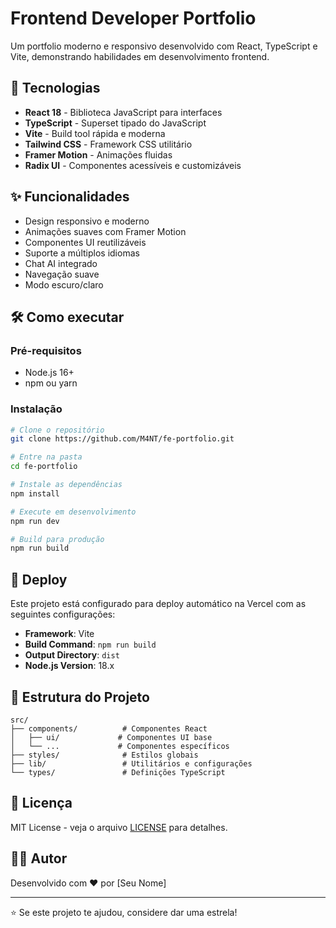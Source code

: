 # Frontend Developer Portfolio

Um portfolio moderno e responsivo desenvolvido com React, TypeScript e Vite, demonstrando habilidades em desenvolvimento frontend.

## 🚀 Tecnologias

- **React 18** - Biblioteca JavaScript para interfaces
- **TypeScript** - Superset tipado do JavaScript
- **Vite** - Build tool rápida e moderna
- **Tailwind CSS** - Framework CSS utilitário
- **Framer Motion** - Animações fluidas
- **Radix UI** - Componentes acessíveis e customizáveis

## ✨ Funcionalidades

- Design responsivo e moderno
- Animações suaves com Framer Motion
- Componentes UI reutilizáveis
- Suporte a múltiplos idiomas
- Chat AI integrado
- Navegação suave
- Modo escuro/claro

## 🛠️ Como executar

### Pré-requisitos
- Node.js 16+ 
- npm ou yarn

### Instalação
```bash
# Clone o repositório
git clone https://github.com/M4NT/fe-portfolio.git

# Entre na pasta
cd fe-portfolio

# Instale as dependências
npm install

# Execute em desenvolvimento
npm run dev

# Build para produção
npm run build
```

## 📱 Deploy

Este projeto está configurado para deploy automático na Vercel com as seguintes configurações:

- **Framework**: Vite
- **Build Command**: `npm run build`
- **Output Directory**: `dist`
- **Node.js Version**: 18.x

## 🎨 Estrutura do Projeto

```
src/
├── components/          # Componentes React
│   ├── ui/             # Componentes UI base
│   └── ...             # Componentes específicos
├── styles/              # Estilos globais
├── lib/                 # Utilitários e configurações
└── types/               # Definições TypeScript
```

## 📄 Licença

MIT License - veja o arquivo [LICENSE](LICENSE) para detalhes.

## 👨‍💻 Autor

Desenvolvido com ❤️ por [Seu Nome]

---

⭐ Se este projeto te ajudou, considere dar uma estrela!
